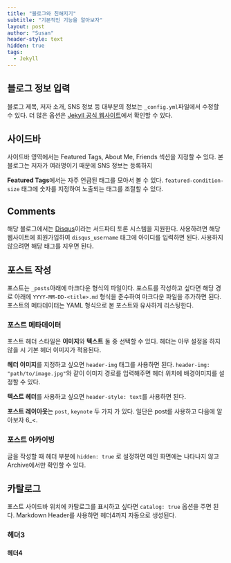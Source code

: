```yaml
---
title: "블로그와 친해지기"
subtitle: "기본적인 기능을 알아보자"
layout: post
author: "Susan"
header-style: text
hidden: true
tags:
  - Jekyll
---
```


## 블로그 정보 입력
블로그 제목, 저자 소개, SNS 정보 등 대부분의 정보는 ```_config.yml```파일에서 수정할 수 있다. 더 많은 옵션은 [Jekyll 공식 웹사이트](http://jekyllrb.com/)에서 확인할 수 있다.

## 사이드바
사이드바 영역에서는 Featured Tags, About Me, Friends 섹션을 지정할 수 있다. 본 블로그는 저자가 여러명이기 때문에 SNS 정보는 등록하지

**Featured Tags**에서는 자주 언급된 태그를 모아서 볼 수 있다. ```featured-condition-size``` 태그에 숫자를 지정하여 노출되는 태그를 조절할 수 있다.

## Comments
해당 블로그에서는 [Disqus](http://disqus.com/)이라는 서드파티 토론 시스템을 지원한다. 사용하려면 해당 웹사이트에 회원가입하여 ```disqus_username``` 태그에 아이디를 입력하면 된다. 사용하지 않으려면 해당 태그를 지우면 된다.

## 포스트 작성
포스트는 ```_posts```아래에 마크다운 형식의 파일이다. 포스트를 작성하고 싶다면 해당 경로 아래에 ```YYYY-MM-DD-<title>.md``` 형식을 준수하여 마크다운 파일을 추가하면 된다. 포스트의 메타데이터는 YAML 형식으로 본 포스트와 유사하게 리스팅한다.

### 포스트 메타데이터

포스트 헤더 스타일은 **이미지**와 **텍스트** 둘 중 선택할 수 있다. 헤더는 아무 설정을 하지 않을 시 기본 헤더 이미지가 적용된다.

**헤더 이미지**를 지정하고 싶으면 ```header-img``` 태그를 사용하면 된다. ```header-img: "path/to/image.jpg"```와 같이 이미지 경로를 입력해주면 헤더 위치에 배경이미지를 설정할 수 있다.

**텍스트 헤더**를 사용하고 싶으면 ```header-style: text```를 사용하면 된다.

**포스트 레이아웃**는 ```post```, ```keynote``` 두 가지 가 있다. 일단은 post를 사용하고 다음에 알아보자 6_<.

### 포스트 아카이빙
글을 작성할 때 헤더 부분에 ```hidden: true``` 로 설정하면 메인 화면에는 나타나지 않고 Archive에서만 확인할 수 있다.

## 카탈로그
포스트 사이드바 위치에 카탈로그를 표시하고 싶다면 ```catalog: true``` 옵션을 주면 된다. Markdown Header를 사용하면 헤더4까지 자동으로 생성된다.

### 헤더3

#### 헤더4
